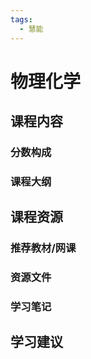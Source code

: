 ```yaml
---
tags:
  - 慧能
---
```


# 物理化学

## 课程内容

### 分数构成

### 课程大纲



## 课程资源

### 推荐教材/网课

### 资源文件


### 学习笔记

## 学习建议
